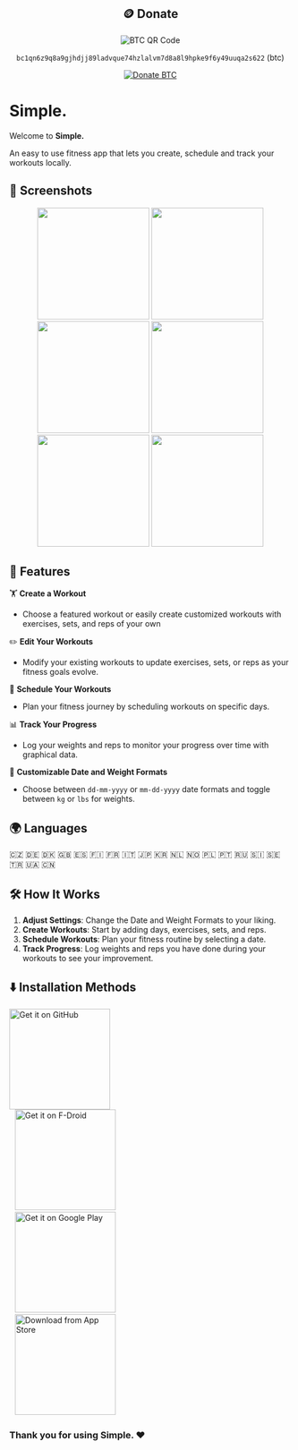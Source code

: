 
<div align="center">

## 🪙 Donate  

![BTC QR Code](https://github.com/user-attachments/assets/cc2c2281-73c1-4df6-b574-54678806ae03)  

`bc1qn6z9q8a9gjhdjj89ladvque74hzlalvm7d8a8l9hpke9f6y49uuqa2s622` (btc)  

[![Donate BTC](https://img.shields.io/badge/Donate-BTC-orange?logo=bitcoin&style=for-the-badge)](https://github.com/user-attachments/assets/cc2c2281-73c1-4df6-b574-54678806ae03)

</div>

# **Simple.**

Welcome to **Simple.**

An easy to use fitness app that lets you create, schedule and track your workouts locally.

## 📸 **Screenshots**

<div align="center">
  <img
    src="https://github.com/user-attachments/assets/36020f7e-3cbc-4838-b726-0302b90d3ef2"
    width="200"
  />
  <img
    src="https://github.com/user-attachments/assets/dff21cb5-cd1e-414a-b17d-ca82fe5b5ee9"
    width="200"
  />
   <img
    src="https://github.com/user-attachments/assets/0542720a-65ea-40c2-be0e-68dd21de56cf"
    width="200"
  />
  <img
    src="https://github.com/user-attachments/assets/a7d5a63f-4109-479b-97c1-66dbefed4dcd"
    width="200"
  />
  <img
    src="https://github.com/user-attachments/assets/00588301-720a-40d0-8d00-10e816b60cd3"
    width="200"
  />
  <img
    src="https://github.com/user-attachments/assets/addc611a-f830-446e-b9d4-c224b2bb7327"
    width="200"
  />
</div>

## 🚀 **Features**

🏋️ **Create a Workout**  
- Choose a featured workout or easily create customized workouts with exercises, sets, and reps of your own

✏️ **Edit Your Workouts**

- Modify your existing workouts to update exercises, sets, or reps as your fitness goals evolve.

📅 **Schedule Your Workouts**  
- Plan your fitness journey by scheduling workouts on specific days.  

📊 **Track Your Progress**  
- Log your weights and reps to monitor your progress over time with graphical data.  

📆 **Customizable Date and Weight Formats**  
- Choose between `dd-mm-yyyy` or `mm-dd-yyyy` date formats and toggle between `kg` or `lbs` for weights.  

## 🌍 **Languages**


🇨🇿 🇩🇪 🇩🇰 🇬🇧 🇪🇸 🇫🇮 🇫🇷 🇮🇹 🇯🇵 🇰🇷 🇳🇱 🇳🇴 🇵🇱 🇵🇹 🇷🇺 🇸🇮 🇸🇪 🇹🇷 🇺🇦 🇨🇳

## 🛠️ **How It Works**

1. **Adjust Settings**: Change the Date and Weight Formats to your liking.  
2. **Create Workouts**: Start by adding days, exercises, sets, and reps.  
3. **Schedule Workouts**: Plan your fitness routine by selecting a date.  
4. **Track Progress**: Log weights and reps you have done during your workouts to see your improvement.  

## ⬇️ **Installation Methods**

<div align="left">
  <a href="https://github.com/basarsubasi/simplefitnessapp/releases">
        <img src="https://github.com/user-attachments/assets/a78be8fb-51a2-4328-b6c0-56d00648fea5" alt="Get it on GitHub" width="180">
  </a>
</br>

<a href="https://f-droid.org/packages/tr.com.basarsubasi.simplefitnessapp" style="padding: 10px;">
    <img src="https://f-droid.org/badge/get-it-on.png" alt="Get it on F-Droid" width="180">
</a>
</br>

<a href="https://play.google.com/store/apps/details?id=tr.com.basarsubasi.simplefitnessapp" style="padding: 10px;">
    <img src="https://github.com/user-attachments/assets/c11a6262-0a5b-4100-9394-0832507f8eef" alt="Get it on Google Play" width="180">
</a>
</br>

<a href="https://apps.apple.com/us/app/simple-fitness-simplified/id6740262965" style="padding: 10px;">
    <img src="https://github.com/user-attachments/assets/9473c701-e53e-4bb9-bbc2-3cf01669889f" alt="Download from App Store" width="180">
</a>
</div>


###  Thank you for using **Simple.** ❤️



